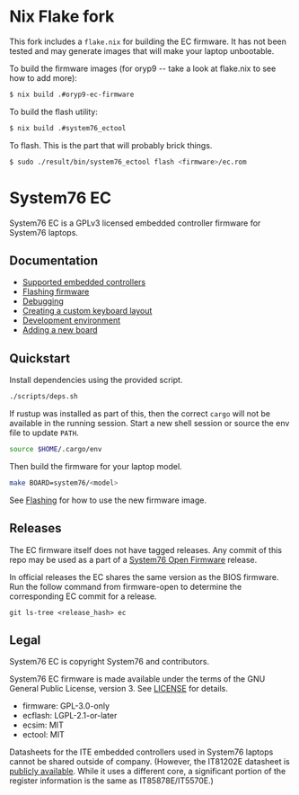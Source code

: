 
# Nix Flake fork

This fork includes a `flake.nix` for building the EC firmware. It has not been
tested and may generate images that will make your laptop unbootable.

To build the firmware images (for oryp9 -- take a look at flake.nix to see how to add more):

```sh
$ nix build .#oryp9-ec-firmware
```

To build the flash utility:

```sh
$ nix build .#system76_ectool
```

To flash. This is the part that will probably brick things.

```sh
$ sudo ./result/bin/system76_ectool flash <firmware>/ec.rom
```

# System76 EC

System76 EC is a GPLv3 licensed embedded controller firmware for System76
laptops.

## Documentation

- [Supported embedded controllers](./doc/controllers.md)
- [Flashing firmware](./doc/flashing.md)
- [Debugging](./doc/debugging.md)
- [Creating a custom keyboard layout](./doc/keyboard-layout-customization.md)
- [Development environment](./doc/dev-env.md)
- [Adding a new board](./doc/adding-a-new-board.md)

## Quickstart

Install dependencies using the provided script.

```sh
./scripts/deps.sh
```

If rustup was installed as part of this, then the correct `cargo` will not be
available in the running session. Start a new shell session or source the env
file to update `PATH`.

```sh
source $HOME/.cargo/env
```

Then build the firmware for your laptop model.

```sh
make BOARD=system76/<model>
```

See [Flashing](./doc/flashing.md) for how to use the new firmware image.

## Releases

The EC firmware itself does not have tagged releases. Any commit of this repo
may be used as a part of a [System76 Open Firmware][firmware-open] release.

In official releases the EC shares the same version as the BIOS firmware. Run
the follow command from firmware-open to determine the corresponding EC commit
for a release.

```
git ls-tree <release_hash> ec
```

[firmware-open]: https://github.com/system76/firmware-open

## Legal

System76 EC is copyright System76 and contributors.

System76 EC firmware is made available under the terms of the GNU General
Public License, version 3. See [LICENSE](./LICENSE) for details.

- firmware: GPL-3.0-only
- ecflash: LGPL-2.1-or-later
- ecsim: MIT
- ectool: MIT

Datasheets for the ITE embedded controllers used in System76 laptops cannot be
shared outside of company. (However, the IT81202E datasheet is [publicly
available][it81202e]. While it uses a different core, a significant portion of
the register information is the same as IT85878E/IT5570E.)

[it81202e]: https://www.ite.com.tw/en/product/view?mid=149
